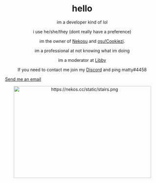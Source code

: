 <h1 style="text-align: center;">hello</h1>
<p style="text-align: center;">im a developer kind of lol</p>
<p style="text-align: center;">i use he/she/they (dont really have a preference)</p>
<p style="text-align: center;">im the owner of <a href="https://nekos.cc/">Nekosu</a> and <a href="https://cookiezi.gay/">osu!Cookiezi</a>.</p>
<p style="text-align: center;">im a professional at not knowing what im doing</p>
<p style="text-align: center;">im a moderator at <a href="https://libby.gg/matty">Libby</a></p>
<p style="text-align: center;">If you need to contact me join my <a href="https://nekos.cc/discord">Discord</a> and ping matty#4458</p>
<p><a href="mailto:matty@cookiezi.gay">Send me an email</a></p>
<p style="text-align: center;"><img src="https://nekos.cc/static/stairs.png" alt="https://nekos.cc/static/stairs.png" width="449" height="300" /></p>
